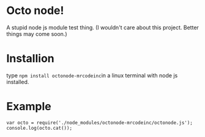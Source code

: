 # Octo node!
A stupid node js module test thing. (I wouldn't care about this project. Better things may come soon.)
# Installion
type `npm install octonode-mrcodeinc`in a linux terminal with node js installed.
# Example
`var octo = require('./node_modules/octonode-mrcodeinc/octonode.js');`
`console.log(octo.cat());`
